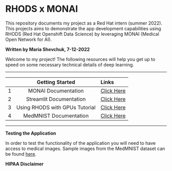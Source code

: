 # RHODS x MONAI

This repository documents my project as a Red Hat intern (summer 2022). 
This projects aims to demonstrate the app development capabilities using 
RHODS (Red Hat Openshift Data Science) by leveraging MONAI (Medical Open Network for AI).

**Written by Maria Shevchuk, 7-12-2022**

Welcome to my project! The following resources will help you get up to
speed on some necessary technical details of deep learning. 

---


|  | **Getting Started**                                  |                                                              Links                                                         |
|-:|:----------------------------------------------------:|:---------------------------------------------------------------------------------------------------------------------------|
| 1| MONAI Documentation                                  | [Click Here](https://github.com/Project-MONAI/MONAI)                                                                       |
| 2| Streamlit Documentation                              | [Click Here](https://docs.streamlit.io/)                                                                                   |
| 3| Using RHODS with GPUs Tutorial                       | [Click Here](https://docs.google.com/presentation/d/1djPRIfaCmX_u5Bvw_qr3dUkO6r-gGXlQ8Df6SUbb8sk/edit?pli=1#slide=id.p)    |
| 4| MedMNIST Documentation                               | [Click Here](https://github.com/MedMNIST/MedMNIST)                                                                                   |
--- 


**Testing the Application** 

In order to test the functionality of the application you will need 
to have access to medical images. Sample images from the MedMNIST dataset 
can be found [here](https://www.kaggle.com/datasets/andrewmvd/medical-mnist).


**HIPAA Disclaimer**
